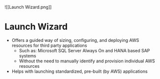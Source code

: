 ![[Launch Wizard.png]]
# Launch Wizard
- Offers a guided way of sizing, configuring, and deploying AWS resources for third party applications
	- Such as: Microsoft SQL Server Always On and HANA based SAP systems
	- Without the need to manually identify and provision individual AWS resources
- Helps with launching standardized, pre-built (by AWS) applications

